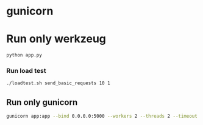 # gunicorn

# Run only werkzeug

```bash
python app.py
```

### Run load test

```bash
./loadtest.sh send_basic_requests 10 1
```

## Run only gunicorn

```bash
gunicorn app:app --bind 0.0.0.0:5000 --workers 2 --threads 2 --timeout 120
```
